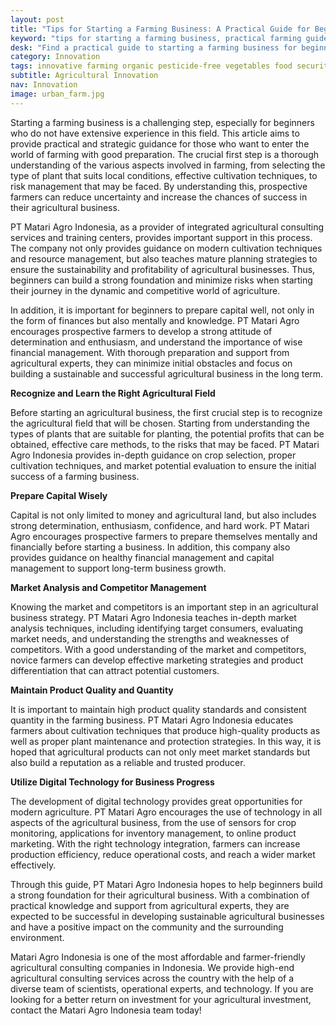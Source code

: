 ```yaml
---
layout: post
title: "Tips for Starting a Farming Business: A Practical Guide for Beginners in Agriculture"
keyword: "tips for starting a farming business, practical farming guide, beginners in farming, PT Matari Agro Indonesia, agricultural consultant, integrated farming training"
desk: "Find a practical guide to starting a farming business for beginners through this article. PT Matari Agro Indonesia as an integrated farming consultant and training center provides tips and strategies for building a successful and sustainable farming business"
category: Innovation
tags: innovative farming organic pesticide-free vegetables food security consultant
subtitle: Agricultural Innovation
nav: Innovation
image: urban_farm.jpg
---
```


Starting a farming business is a challenging step, especially for beginners who do not have extensive experience in this field. This article aims to provide practical and strategic guidance for those who want to enter the world of farming with good preparation. The crucial first step is a thorough understanding of the various aspects involved in farming, from selecting the type of plant that suits local conditions, effective cultivation techniques, to risk management that may be faced. By understanding this, prospective farmers can reduce uncertainty and increase the chances of success in their agricultural business.

PT Matari Agro Indonesia, as a provider of integrated agricultural consulting services and training centers, provides important support in this process. The company not only provides guidance on modern cultivation techniques and resource management, but also teaches mature planning strategies to ensure the sustainability and profitability of agricultural businesses. Thus, beginners can build a strong foundation and minimize risks when starting their journey in the dynamic and competitive world of agriculture.

In addition, it is important for beginners to prepare capital well, not only in the form of finances but also mentally and knowledge. PT Matari Agro encourages prospective farmers to develop a strong attitude of determination and enthusiasm, and understand the importance of wise financial management. With thorough preparation and support from agricultural experts, they can minimize initial obstacles and focus on building a sustainable and successful agricultural business in the long term.

**Recognize and Learn the Right Agricultural Field**

Before starting an agricultural business, the first crucial step is to recognize the agricultural field that will be chosen. Starting from understanding the types of plants that are suitable for planting, the potential profits that can be obtained, effective care methods, to the risks that may be faced. PT Matari Agro Indonesia provides in-depth guidance on crop selection, proper cultivation techniques, and market potential evaluation to ensure the initial success of a farming business.

**Prepare Capital Wisely**

Capital is not only limited to money and agricultural land, but also includes strong determination, enthusiasm, confidence, and hard work. PT Matari Agro encourages prospective farmers to prepare themselves mentally and financially before starting a business. In addition, this company also provides guidance on healthy financial management and capital management to support long-term business growth.

**Market Analysis and Competitor Management**

Knowing the market and competitors is an important step in an agricultural business strategy. PT Matari Agro Indonesia teaches in-depth market analysis techniques, including identifying target consumers, evaluating market needs, and understanding the strengths and weaknesses of competitors. With a good understanding of the market and competitors, novice farmers can develop effective marketing strategies and product differentiation that can attract potential customers.

**Maintain Product Quality and Quantity**

It is important to maintain high product quality standards and consistent quantity in the farming business. PT Matari Agro Indonesia educates farmers about cultivation techniques that produce high-quality products as well as proper plant maintenance and protection strategies. In this way, it is hoped that agricultural products can not only meet market standards but also build a reputation as a reliable and trusted producer.

**Utilize Digital Technology for Business Progress**

The development of digital technology provides great opportunities for modern agriculture. PT Matari Agro encourages the use of technology in all aspects of the agricultural business, from the use of sensors for crop monitoring, applications for inventory management, to online product marketing. With the right technology integration, farmers can increase production efficiency, reduce operational costs, and reach a wider market effectively. 

Through this guide, PT Matari Agro Indonesia hopes to help beginners build a strong foundation for their agricultural business. With a combination of practical knowledge and support from agricultural experts, they are expected to be successful in developing sustainable agricultural businesses and have a positive impact on the community and the surrounding environment.

Matari Agro Indonesia is one of the most affordable and farmer-friendly agricultural consulting companies in Indonesia. We provide high-end agricultural consulting services across the country with the help of a diverse team of scientists, operational experts, and technology. If you are looking for a better return on investment for your agricultural investment, contact the Matari Agro Indonesia team today!
